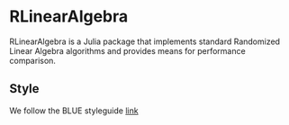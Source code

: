 # RLinearAlgebra

RLinearAlgebra is a Julia package that implements standard Randomized Linear Algebra algorithms and provides means for performance comparison.

## Style

We follow the BLUE styleguide [link](https://github.com/invenia/BlueStyle)
